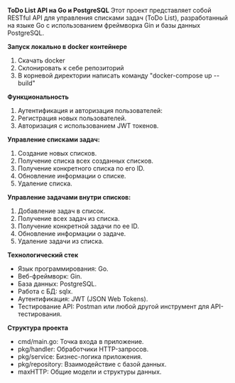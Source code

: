 **ToDo List API на Go и PostgreSQL**
Этот проект представляет собой RESTful API для управления списками задач (ToDo List), разработанный на языке Go с использованием фреймворка Gin и базы данных PostgreSQL.

**Запуск локально в docker контейнере**
1. Скачать docker
2. Склонировать к себе репозиторий
3. В корневой директории написать команду "docker-compose up --build"

**Функциональность**
1. Аутентификация и авторизация пользователей:
2. Регистрация новых пользователей.
3. Авторизация с использованием JWT токенов.

**Управление списками задач:**
1. Создание новых списков.
2. Получение списка всех созданных списков.
3. Получение конкретного списка по его ID.
4. Обновление информации о списке.
5. Удаление списка.

**Управление задачами внутри списков:**
1. Добавление задач в список.
2. Получение всех задач из списка.
3. Получение конкретной задачи по ее ID.
4. Обновление информации о задаче.
5. Удаление задачи из списка.

**Технологический стек**
- Язык программирования: Go.
- Веб-фреймворк: Gin.
- База данных: PostgreSQL.
- Работа с БД: sqlx.
- Аутентификация: JWT (JSON Web Tokens).
- Тестирование API: Postman или любой другой инструмент для API-тестирования.

**Структура проекта**
- cmd/main.go: Точка входа в приложение.
- pkg/handler: Обработчики HTTP-запросов.
- pkg/service: Бизнес-логика приложения.
- pkg/repository: Взаимодействие с базой данных.
- maxHTTP: Общие модели и структуры данных.
